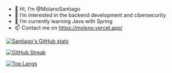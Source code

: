 - 👋 Hi, I’m @MolanoSantiago
- 👀 I’m interested in the backend development and cibersecurity
- 🌱 I’m currently learning Java with Spring
- 📫 Contact me on https://molxno.vercel.app/

[![Santiago's GitHub stats](https://github-readme-stats.vercel.app/api?username=MolanoAlternova&show_icons=true&theme=dracula)](https://github.com/MolanoAlternova/github-readme-stats)

[![GitHub Streak](http://github-readme-streak-stats.herokuapp.com?user=MolanoAlternova&theme=dracula)](https://git.io/streak-stats)

[![Top Langs](https://github-readme-stats.vercel.app/api/top-langs/?username=MolanoAlternova&theme=dracula)](https://github.com/MolanoAlternova/github-readme-stats)
